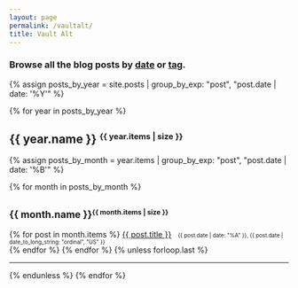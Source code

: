 ```yaml
---
layout: page
permalink: /vaultalt/
title: Vault Alt
---
```


<h3>Browse all the blog posts by <a href="/vault/">date</a> or <a href="/tags/">tag</a>.</h3>

<div class="post">
{% assign posts_by_year = site.posts | group_by_exp: "post", "post.date | date: '%Y'" %}

{% for year in posts_by_year %}
  <h2>{{ year.name }} <small><strong><sup>{{ year.items | size }}</sup></strong></small></h2>
  {% assign posts_by_month = year.items | group_by_exp: "post", "post.date | date: '%B'" %}
  
  {% for month in posts_by_month %}
    <h2><small>{{ month.name }}<small><strong><sup>{{ month.items | size }}</sup></strong></small></small></h2>
    {% for post in month.items %}
      <a href="{{ post.url }}">{{ post.title }}</a>&nbsp;&nbsp;
<small><small><time datetime="{{ post.date | date_to_xmlschema }}">{{ post.date | date: "%A" }}, {{ post.date | date_to_long_string: "ordinal", "US" }}</time></small></small>
      <br>
    {% endfor %}
  {% endfor %}
  {% unless forloop.last %}
    <hr>
  {% endunless %}
{% endfor %}
</div>
<br><br>
